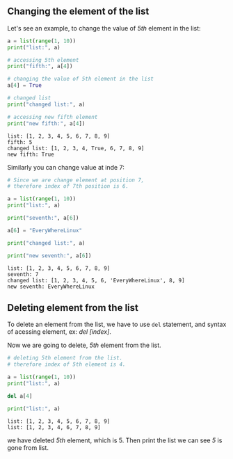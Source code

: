 
## Changing the element of the list

Let's see an example, to change the value of *5th* element in the list:

```py
a = list(range(1, 10))
print("list:", a)

# accessing 5th element
print("fifth:", a[4])

# changing the value of 5th element in the list
a[4] = True

# changed list
print("changed list:", a)

# accessing new fifth element
print("new fifth:", a[4])
```

```output
list: [1, 2, 3, 4, 5, 6, 7, 8, 9]
fifth: 5
changed list: [1, 2, 3, 4, True, 6, 7, 8, 9]
new fifth: True
```

Similarly you can change value at inde 7:

```py
# Since we are change element at position 7,
# therefore index of 7th position is 6.

a = list(range(1, 10))
print("list:", a)

print("seventh:", a[6])

a[6] = "EveryWhereLinux"

print("changed list:", a)

print("new seventh:", a[6])
```

```output
list: [1, 2, 3, 4, 5, 6, 7, 8, 9]
seventh: 7
changed list: [1, 2, 3, 4, 5, 6, 'EveryWhereLinux', 8, 9]
new seventh: EveryWhereLinux
```

## Deleting element from the list

To delete an element from the list, we have to use `del` statement, and syntax of acessing element, ex: *del <list>[index]*.

Now we are going to delete, *5th* element from the list.

```py
# deleting 5th element from the list.
# therefore index of 5th element is 4.

a = list(range(1, 10))
print("list:", a)

del a[4]

print("list:", a)
```

```output
list: [1, 2, 3, 4, 5, 6, 7, 8, 9]
list: [1, 2, 3, 4, 6, 7, 8, 9]
```

we have deleted *5th* element, which is 5. Then print the list we can see *5* is gone from list.
